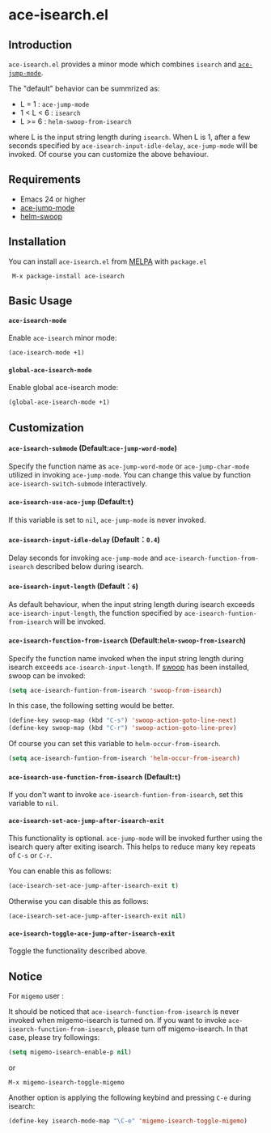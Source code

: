 ace-isearch.el
===========

## Introduction
`ace-isearch.el` provides a minor mode which combines `isearch` and [`ace-jump-mode`](https://github.com/winterTTr/ace-jump-mode).

The "default" behavior can be summrized as:
- L = 1     : `ace-jump-mode`
- 1 < L < 6 : `isearch`
- L >= 6    : `helm-swoop-from-isearch`

where L is the input string length during `isearch`.  When L is 1, after a
few seconds specified by `ace-isearch-input-idle-delay`, `ace-jump-mode` will
be invoked. Of course you can customize the above behaviour.

## Requirements

* Emacs 24 or higher
* [ace-jump-mode](https://github.com/winterTTr/ace-jump-mode)
* [helm-swoop](https://github.com/ShingoFukuyama/helm-swoop)

## Installation

You can install `ace-isearch.el` from [MELPA](http://melpa.milkbox.net/) with `package.el`

```
 M-x package-install ace-isearch
```

## Basic Usage

#### `ace-isearch-mode`

Enable `ace-isearch` minor mode:

```lisp
(ace-isearch-mode +1)
```

#### `global-ace-isearch-mode`

Enable global ace-isearch mode:

```lisp
(global-ace-isearch-mode +1)
```

## Customization

#### `ace-isearch-submode` (Default:`ace-jump-word-mode`)
Specify the function name as `ace-jump-word-mode` or `ace-jump-char-mode` utilized in invoking `ace-jump-mode`.
You can change this value by function `ace-isearch-switch-submode` interactively.

#### `ace-isearch-use-ace-jump` (Default:`t`)
If this variable is set to `nil`, `ace-jump-mode` is never invoked.

#### `ace-isearch-input-idle-delay` (Default：`0.4`)
Delay seconds for invoking `ace-jump-mode` and `ace-isearch-function-from-isearch` described below during isearch.

#### `ace-isearch-input-length` (Default：`6`)
As default behaviour, when the input string length during isearch exceeds `ace-isearch-input-length`, 
the function specified by `ace-isearch-funtion-from-isearch` will be invoked.

#### `ace-isearch-function-from-isearch` (Default:`helm-swoop-from-isearch`)
Specify the function name invoked when the input string length during isearch exceeds `ace-isearch-input-length`.
If [swoop](https://github.com/ShingoFukuyama/emacs-swoop) has been installed, swoop can be invoked:

```el
(setq ace-isearch-funtion-from-isearch 'swoop-from-isearch)
```

In this case, the following setting would be better.

```el
(define-key swoop-map (kbd "C-s") 'swoop-action-goto-line-next)
(define-key swoop-map (kbd "C-r") 'swoop-action-goto-line-prev)
```

Of course you can set this variable to `helm-occur-from-isearch`.

```el
(setq ace-isearch-funtion-from-isearch 'helm-occur-from-isearch)
```

#### `ace-isearch-use-function-from-isearch` (Default:`t`)
If you don't want to invoke `ace-isearch-funtion-from-isearch`, set this variable to `nil`.

#### `ace-isearch-set-ace-jump-after-isearch-exit`
This functionality is optional.
`ace-jump-mode` will be invoked further using the isearch query after exiting isearch.
This helps to reduce many key repeats of `C-s` or `C-r`.

You can enable this as follows:

```el
(ace-isearch-set-ace-jump-after-isearch-exit t)
```

Otherwise you can disable this as follows:

```el
(ace-isearch-set-ace-jump-after-isearch-exit nil)
```

#### `ace-isearch-toggle-ace-jump-after-isearch-exit`
Toggle the functionality described above.


## Notice

For `migemo` user :

It should be noticed that `ace-isearch-function-from-isearch` is never invoked when migemo-isearch is turned on.
If you want to invoke `ace-isearch-function-from-isearch`, please turn off migemo-isearch.
In that case, please try followings:

```el
(setq migemo-isearch-enable-p nil)
```

or
```
M-x migemo-isearch-toggle-migemo
```

Another option is applying the following keybind and pressing `C-e` during isearch:

```el
(define-key isearch-mode-map "\C-e" 'migemo-isearch-toggle-migemo)
```
